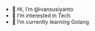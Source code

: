 - 👋 Hi, I’m @ivansusiyanto
- 👀 I’m interested in Tech
- 🌱 I’m currently learning Golang
<!---
ivansusiyanto/ivansusiyanto is a ✨ special ✨ repository because its `README.md` (this file) appears on your GitHub profile.
You can click the Preview link to take a look at your changes.
--->

